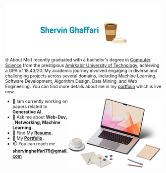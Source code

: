 <img alt="Shervin" src="https://github.com/shervinghaffari79/shervinghaffari79/blob/main/ShervinGhaffari.gif?raw=true"/>
🌐 About Me
I recently graduated with a bachelor's degree in <a href='https://math.aut.ac.ir/index.php?sid=7&slc_lang=en' target="_blank"> Computer Science</a> from the prestigious <a href='https://aut.ac.ir/en' target="_blank">Amirkabir University of Technology</a>, achieving a GPA of 18.43/20. My academic journey involved engaging in diverse and challenging projects across several domains, including Machine Learning, Software Development, Algorithm Design, Data Mining, and Web Engineering.
You can find more details about me in my <a href='https://shervinghaffari79.github.io' target="_blank">portfolio</a> which is live now.

<img
    src="https://raw.githubusercontent.com/shervinghaffari79/shervinghaffari79/main/about.png"
    min-width="200px"
    max-width="200px"
    width="300px"
    align="right"
    alt="Computador iuriCode"
  />

- 📑 Iam currently working on papers related to **Generative AI.**
- 💬 Ask me about **Web-Dev, , Networking, Machine Learning.**
- 📝 Find My **<a href='https://raw.githubusercontent.com/shervinghaffari79/Resume/main/CV_Shervin_Ghaffari.pdf' target="_blank">Resume</a>.**
- 🔗 My **<a href='https://shervinghaffari79.github.io' target="_blank">Portfolio</a>.**
- 📫 You can reach me **shervinghaffari79@gmail.com**
